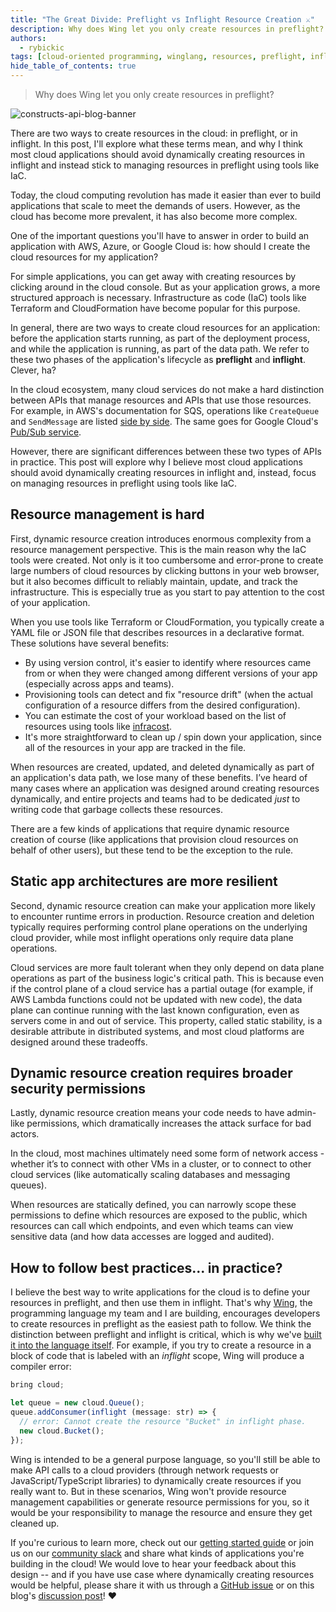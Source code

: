 ```yaml
---
title: "The Great Divide: Preflight vs Inflight Resource Creation ⚔️"
description: Why does Wing let you only create resources in preflight?
authors: 
  - rybickic
tags: [cloud-oriented programming, winglang, resources, preflight, inflight, iac, security]
hide_table_of_contents: true
---
```


> Why does Wing let you only create resources in preflight?

![constructs-api-blog-banner](./assets/assets/constructs_api_blog_banner.png)

<!--truncate-->

There are two ways to create resources in the cloud: in preflight, or in
inflight. In this post, I'll explore what these terms mean, and why I think
most cloud applications should avoid dynamically creating resources in inflight
and instead stick to managing resources in preflight using tools like IaC.

Today, the cloud computing revolution has made it easier than ever to build
applications that scale to meet the demands of users. However, as the cloud has become more prevalent, it has also become more complex.

One of the important questions you'll have to answer in order to build an
application with AWS, Azure, or Google Cloud is: how should I create the cloud
resources for my application?

For simple applications, you can get away with creating resources by clicking
around in the cloud console. But as your application grows, a more structured
approach is necessary. Infrastructure as code (IaC) tools like Terraform and
CloudFormation have become popular for this purpose.

In general, there are two ways to create cloud resources for an application:
before the application starts running, as part of the deployment process, and
while the application is running, as part of the data path. We refer to these
two phases of the application's lifecycle as **preflight** and **inflight**.
Clever, ha?

In the cloud ecosystem, many cloud services do not make a hard distinction
between APIs that manage resources and APIs that use those resources. For
example, in AWS's documentation for SQS, operations like `CreateQueue` and
`SendMessage` are listed [side by
side](https://docs.aws.amazon.com/AWSSimpleQueueService/latest/APIReference/API_Operations.html).
The same goes for Google Cloud's [Pub/Sub
service](https://cloud.google.com/pubsub/docs/reference/rest/v1/projects.topics).

However, there are significant differences between these two types of APIs in
practice. This post will explore why I believe most cloud applications should
avoid dynamically creating resources in inflight and, instead, focus on managing
resources in preflight using tools like IaC.

## Resource management is hard

First, dynamic resource creation introduces enormous complexity from a resource
management perspective. This is the main reason why the IaC tools were created.
Not only is it too cumbersome and error-prone to create large numbers of cloud
resources by clicking buttons in your web browser, but it also becomes difficult
to reliably maintain, update, and track the infrastructure. This is especially
true as you start to pay attention to the cost of your application.

When you use tools like Terraform or CloudFormation, you typically create a YAML
file or JSON file that describes resources in a declarative format. These
solutions have several benefits:

* By using version control, it's easier to identify where resources came from or
when they were changed among different versions of your app (especially across
apps and teams).
* Provisioning tools can detect and fix "resource drift" (when the actual
configuration of a resource differs from the desired configuration).
* You can estimate the cost of your workload based on the list of resources
using tools like [infracost](https://www.infracost.io).
* It's more straightforward to clean up / spin down your application, since all of
the resources in your app are tracked in the file.

When resources are created, updated, and deleted dynamically as part of an
application's data path, we lose many of these benefits. I’ve heard of many
cases where an application was designed around creating resources dynamically,
and entire projects and teams had to be dedicated *just* to writing code that
garbage collects these resources.

There are a few kinds of applications that require dynamic resource creation of
course (like applications that provision cloud resources on behalf of other
users), but these tend to be the exception to the rule.

## Static app architectures are more resilient

Second, dynamic resource creation can make your application more likely to
encounter runtime errors in production. Resource creation and deletion typically
requires performing control plane operations on the underlying cloud provider,
while most inflight operations only require data plane operations.

Cloud services are more fault tolerant when they only depend on data plane
operations as part of the business logic's critical path. This is because even
if the control plane of a cloud service has a partial outage (for example, if
AWS Lambda functions could not be updated with new code), the data plane can
continue running with the last known configuration, even as servers come in and
out of service. This property, called static stability, is a desirable attribute
in distributed systems, and most cloud platforms are designed around these
tradeoffs.

## Dynamic resource creation requires broader security permissions

Lastly, dynamic resource creation means your code needs to have admin-like
permissions, which dramatically increases the attack surface for bad actors.

In the cloud, most machines ultimately need some form of network access -
whether it’s to connect with other VMs in a cluster, or to connect to other
cloud services (like automatically scaling databases and messaging queues).

When resources are statically defined, you can narrowly scope these permissions
to define which resources are exposed to the public, which resources can call
which endpoints, and even which teams can view sensitive data (and how data
accesses are logged and audited).

## How to follow best practices... in practice?

I believe the best way to write applications for the cloud is to define your
resources in preflight, and then use them in inflight. That's why
[Wing](https://www.winglang.io/), the programming language my team and I are building,
encourages developers to create resources in preflight as the easiest path to follow.
We think the
distinction between preflight and inflight is critical, which is why we've [built it
into the language itself](https://docs.winglang.io/concepts/inflights). For example, if you try to
create a resource in a block of code that is labeled with an _inflight_ scope,
Wing will produce a compiler error:

```js
bring cloud;

let queue = new cloud.Queue();
queue.addConsumer(inflight (message: str) => {
  // error: Cannot create the resource "Bucket" in inflight phase.
  new cloud.Bucket();
});
```

Wing is intended to be a general purpose language, so you'll still be able to
make API calls to a cloud providers (through network requests or
JavaScript/TypeScript libraries) to dynamically create resources if you really
want to. But in these scenarios, Wing won't provide resource management
capabilities or generate resource permissions for you, so it would be your
responsibility to manage the resource and ensure they get cleaned up.

If you're curious to learn more, check out our [getting started
guide](https://docs.winglang.io/) or join us on our [community
slack](https://t.winglang.io/slack) and share what kinds of applications you're
building in the cloud! We would love to hear your feedback about this design --
and if you have use case where dynamically creating resources would be helpful,
please share it with us through a [GitHub
issue](https://github.com/winglang/wing/issues/new/choose) or on this blog's
[discussion post](https://github.com/winglang/wing/discussions/1490)! ❤️
